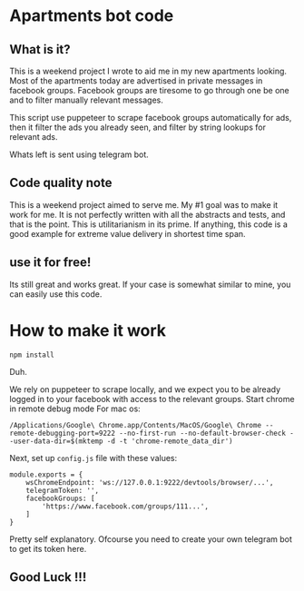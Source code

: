 # Apartments bot code
## What is it?
This is a weekend project I wrote to aid me in my new apartments looking.
Most of the apartments today are advertised in private messages in facebook groups.
Facebook groups are tiresome to go through one be one and to filter manually relevant messages.

This script use puppeteer to scrape facebook groups automatically for ads,
then it filter the ads you already seen, and filter by string lookups for relevant ads.

Whats left is sent using telegram bot.

## Code quality note
This is a weekend project aimed to serve me. My #1 goal was to make it work for me.
It is not perfectly written with all the abstracts and tests, and that is the point.
This is utilitarianism in its prime.
If anything, this code is a good example for extreme value delivery in shortest time span.

## use it for free!
Its still great and works great. If your case is somewhat similar to mine, you can easily use this code.


# How to make it work
```
npm install
```
Duh.

We rely on puppeteer to scrape locally, and we expect you to be already logged in to your facebook with access to the relevant groups.
Start chrome in remote debug mode
For mac os:
```
/Applications/Google\ Chrome.app/Contents/MacOS/Google\ Chrome --remote-debugging-port=9222 --no-first-run --no-default-browser-check --user-data-dir=$(mktemp -d -t 'chrome-remote_data_dir')
```

Next, set up `config.js` file with these values:
```
module.exports = {
    wsChromeEndpoint: 'ws://127.0.0.1:9222/devtools/browser/...',
    telegramToken: '',
    facebookGroups: [
        'https://www.facebook.com/groups/111...',
    ]
}
```

Pretty self explanatory. Ofcourse you need to create your own telegram bot to get its token here.

## Good Luck !!!